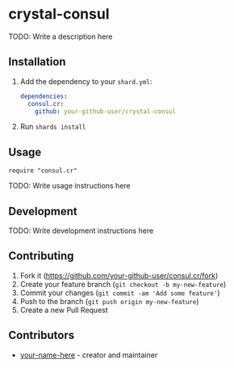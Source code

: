 # crystal-consul

TODO: Write a description here

## Installation

1. Add the dependency to your `shard.yml`:

   ```yaml
   dependencies:
     consul.cr:
       github: your-github-user/crystal-consul
   ```

2. Run `shards install`

## Usage

```crystal
require "consul.cr"
```

TODO: Write usage instructions here

## Development

TODO: Write development instructions here

## Contributing

1. Fork it (<https://github.com/your-github-user/consul.cr/fork>)
2. Create your feature branch (`git checkout -b my-new-feature`)
3. Commit your changes (`git commit -am 'Add some feature'`)
4. Push to the branch (`git push origin my-new-feature`)
5. Create a new Pull Request

## Contributors

- [your-name-here](https://github.com/your-github-user) - creator and maintainer
